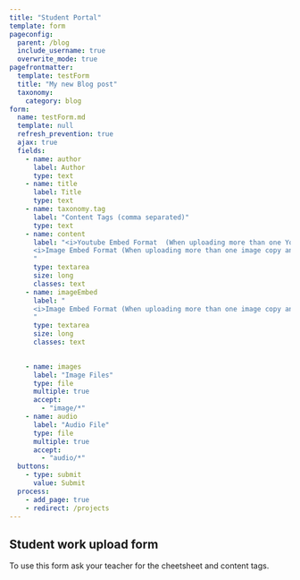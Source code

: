 ```yaml
---
title: "Student Portal"
template: form
pageconfig:
  parent: /blog
  include_username: true
  overwrite_mode: true
pagefrontmatter:
  template: testForm
  title: "My new Blog post"
  taxonomy:
    category: blog
form:
  name: testForm.md
  template: null
  refresh_prevention: true
  ajax: true
  fields:
    - name: author
      label: Author
      type: text
    - name: title
      label: Title
      type: text
    - name: taxonomy.tag
      label: "Content Tags (comma separated)"
      type: text
    - name: content
      label: "<i>Youtube Embed Format  (When uploading more than one Youtube Video copy and paste each embed on its own line):</i> <br> <b>[plugin:youtube](https://www.youtube.com/watch?v=BK8guP9ov2U)</b><br>
      <i>Image Embed Format (When uploading more than one image copy and paste each embed on its own line):</i> <br><b>![imagename](yourImageName.jpg 'short description')</b><br><i>Audio Embed Format (When uploading more than one audio file copy and paste each embed on its own line):</i> <br><b>[youraudiofilename.mp3](youraudiofilename.mp3)</b>
      "
      type: textarea
      size: long
      classes: text
    - name: imageEmbed
      label: "
      <i>Image Embed Format (When uploading more than one image copy and paste each embed on its own line):</i> <br><b>![imagename](yourImageName.jpg 'short description')</b><br>
      "
      type: textarea
      size: long
      classes: text
    

    - name: images
      label: "Image Files"
      type: file
      multiple: true
      accept:
        - "image/*"
    - name: audio
      label: "Audio File"
      type: file
      multiple: true
      accept:
        - "audio/*"
  buttons:
    - type: submit
      value: Submit
  process:
    - add_page: true
    - redirect: /projects
---
```


## Student work upload form

To use this form ask your teacher for the cheetsheet and content tags.
